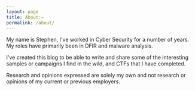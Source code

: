 ```yaml
---
layout: page
title: About:~
permalink: /about/
---
```


My name is Stephen, I've worked in Cyber Security for a number of years. My roles have primarily been in DFIR and malware analysis.

I've created this blog to be able to write and share some of the interesting samples or campaigns I find in the wild, and CTFs that I have completed.

Research and opinions expressed are solely my own and not research or opinions of my current or previous employers.
